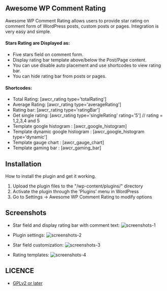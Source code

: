## Awesome WP Comment Rating

Awesome WP Comment Rating allows users to provide star rating on comment form of WordPress posts, custom posts or pages. Integration is very easy and simple.

#### Stars Rating are Displayed as:

* Five stars field on comment form.
* Display rating bar template above/below the Post/Page content.
* You can use disable auto placement and use shortcodes to view rating bar.
* You can hide rating bar from posts or pages.

#### Shortcodes:

* Total Rating: [awcr_rating type='totalRating']
* Average Rating: [awcr_rating type='averageRating']
* Rating bar: [awcr_rating type='ratingBar']
* Get single rating: [awcr_rating type='singleRating' rating='5'] // rating = 1,2,3,4 and 5
* Template google histogram : [awcr_google_histogram]
* Template dynamic google histogram : [awcr_google_histogram type='dynamic']
* Template gauge chart : [awcr_gauge_chart]
* Template gaming bar : [awcr_gaming_bar]

## Installation

How to install the plugin and get it working.

1. Upload the plugin files to the "/wp-content/plugins/" directory
2. Activate the plugin through the 'Plugins' menu in WordPress
3. Go to Settings -> Awesome WP Comment Rating to modify options

## Screenshots

* Star field and display rating bar with comment text:
![screenshots-1](https://user-images.githubusercontent.com/13184472/51090650-48373400-17a9-11e9-8491-36b0fa12ab0b.png)

* Plugin settings:
![screenshots-2](https://user-images.githubusercontent.com/13184472/51090683-ce537a80-17a9-11e9-80a8-0dc0801b9589.png)

* Star field customization:
![screenshots-3](https://user-images.githubusercontent.com/13184472/51090682-ce537a80-17a9-11e9-9bc5-631ca3be58e6.png)

* Rating templates:
![screenshots-4](https://user-images.githubusercontent.com/13184472/51090375-3eabcd00-17a5-11e9-8686-52906ce6d981.png)

## LICENCE

* [GPLv2 or later](https://www.gnu.org/licenses/gpl-2.0.html)
